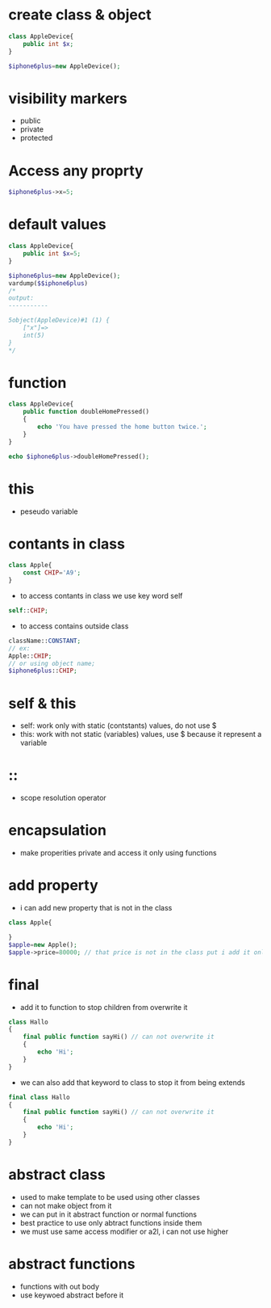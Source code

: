 # create class & object
```php
class AppleDevice{
    public int $x;
}

$iphone6plus=new AppleDevice();
```

# visibility markers
- public 
- private
- protected

# Access any proprty
```php
$iphone6plus->x=5;
```

# default values
```php
class AppleDevice{
    public int $x=5;
}

$iphone6plus=new AppleDevice();
vardump($$iphone6plus)
/*
output:
-----------

5object(AppleDevice)#1 (1) {
    ["x"]=>
    int(5)
}
*/
```
# function
```php
class AppleDevice{
    public function doubleHomePressed()
    {
        echo 'You have pressed the home button twice.';
    }
}

echo $iphone6plus->doubleHomePressed();
```

# this
- peseudo variable

# contants in class
```php
class Apple{
    const CHIP='A9';
}
```
- to access contants in class we use key word self
```php
self::CHIP;
```
- to access contains outside class
```php
className::CONSTANT;
// ex:
Apple::CHIP;
// or using object name;
$iphone6plus::CHIP;
```
# self & this
- self: work only with static (contstants) values, do not use $
- this: work with not static (variables) values, use $ because it represent a variable

# :: 
- scope resolution operator

# encapsulation
- make properities private and access it only using functions

# add property
- i can add new property that is not in the class

```php
class Apple{

}
$apple=new Apple();
$apple->price=80000; // that price is not in the class put i add it only for that object
```

# final
- add it to function to stop children from overwrite it 

```php
class Hallo
{
    final public function sayHi() // can not overwrite it
    {
        echo 'Hi';
    }
}
```
- we can also add that keyword to class to stop it from being extends

```php
final class Hallo
{
    final public function sayHi() // can not overwrite it
    {
        echo 'Hi';
    }
}
```
# abstract class
- used to make template to be used using other classes
- can not make object from it
- we can put in it abstract function or normal functions
- best practice to use only abtract functions inside them
- we must use same access modifier or a2l, i can not use higher

# abstract functions
- functions with out body 
- use keywoed abstract before it
